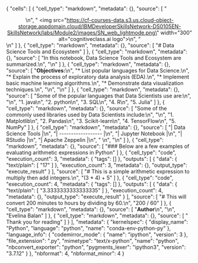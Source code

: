 {
 "cells": [
  {
   "cell_type": "markdown",
   "metadata": {},
   "source": [
    "<center>\n",
    "    <img src=\"https://cf-courses-data.s3.us.cloud-object-storage.appdomain.cloud/IBMDeveloperSkillsNetwork-DS0105EN-SkillsNetwork/labs/Module2/images/SN_web_lightmode.png\" width=\"300\" alt=\"cognitiveclass.ai logo\">\n",
    "</center>\n"
   ]
  },
  {
   "cell_type": "markdown",
   "metadata": {},
   "source": [
    "# Data Science Tools and Ecosystem"
   ]
  },
  {
   "cell_type": "markdown",
   "metadata": {},
   "source": [
    "In this notebook, Data Science Tools and Ecosystem are summarized.\n",
    "\n"
   ]
  },
  {
   "cell_type": "markdown",
   "metadata": {},
   "source": [
    "**Objectives:**\n",
    "* List popular languages for Data Science.\n",
    "* Explain the process of exploratory data analysis (EDA).\n",
    "* Implement basic machine learning algorithms.\n",
    "* Demonstrate data visualization techniques.\n",
    "\n",
    "\n"
   ]
  },
  {
   "cell_type": "markdown",
   "metadata": {},
   "source": [
    "Some of the popular languages that Data Scientists use are:\n",
    "\n",
    "1. java\n",
    "2. python\n",
    "3. SQL\n",
    "4. R\n",
    "5. Julia"
   ]
  },
  {
   "cell_type": "markdown",
   "metadata": {},
   "source": [
    "Some of the commonly used libraries used by Data Scientists include:\n",
    "\n",
    "1. Matplotlib\n",
    "2. Pandas\n",
    "3. Scikit-learn\n",
    "4. TensorFlow\n",
    "5. NumPy"
   ]
  },
  {
   "cell_type": "markdown",
   "metadata": {},
   "source": [
    "| Data Science Tools |\n",
    "| ------------------ |\n",
    "| Jupyter Notebook   |\n",
    "|      RStudio       |\n",
    "| Apache Zeppelin    |\n",
    " \n",
    "\n"
   ]
  },
  {
   "cell_type": "markdown",
   "metadata": {},
   "source": [
    "### Below are a few examples of evaluating arithmetic expressions in Python"
   ]
  },
  {
   "cell_type": "code",
   "execution_count": 3,
   "metadata": {
    "tags": []
   },
   "outputs": [
    {
     "data": {
      "text/plain": [
       "17"
      ]
     },
     "execution_count": 3,
     "metadata": {},
     "output_type": "execute_result"
    }
   ],
   "source": [
    "# This is a simple arithmetic expression to multiply then add integers.\n",
    "(3 * 4) + 5"
   ]
  },
  {
   "cell_type": "code",
   "execution_count": 4,
   "metadata": {
    "tags": []
   },
   "outputs": [
    {
     "data": {
      "text/plain": [
       "3.3333333333333335"
      ]
     },
     "execution_count": 4,
     "metadata": {},
     "output_type": "execute_result"
    }
   ],
   "source": [
    "# This will convert 200 minutes to hours by dividing by 60.\n",
    "200 / 60"
   ]
  },
  {
   "cell_type": "markdown",
   "metadata": {},
   "source": [
    "__Author__\n",
    "\n",
    "Evelina Balan"
   ]
  },
  {
   "cell_type": "markdown",
   "metadata": {},
   "source": [
    "                                                Thank you for reading"
   ]
  }
 ],
 "metadata": {
  "kernelspec": {
   "display_name": "Python",
   "language": "python",
   "name": "conda-env-python-py"
  },
  "language_info": {
   "codemirror_mode": {
    "name": "ipython",
    "version": 3
   },
   "file_extension": ".py",
   "mimetype": "text/x-python",
   "name": "python",
   "nbconvert_exporter": "python",
   "pygments_lexer": "ipython3",
   "version": "3.7.12"
  }
 },
 "nbformat": 4,
 "nbformat_minor": 4
}

